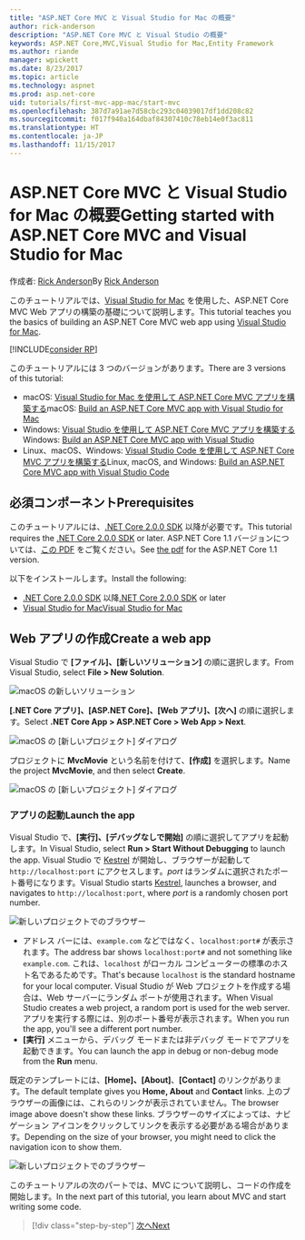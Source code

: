 ```yaml
---
title: "ASP.NET Core MVC と Visual Studio for Mac の概要"
author: rick-anderson
description: "ASP.NET Core MVC と Visual Studio の概要"
keywords: ASP.NET Core,MVC,Visual Studio for Mac,Entity Framework
ms.author: riande
manager: wpickett
ms.date: 8/23/2017
ms.topic: article
ms.technology: aspnet
ms.prod: asp.net-core
uid: tutorials/first-mvc-app-mac/start-mvc
ms.openlocfilehash: 387d7a91ae7d58cbc293c04039017df1dd208c82
ms.sourcegitcommit: f017f940a164dbaf84307410c78eb14e0f3ac811
ms.translationtype: HT
ms.contentlocale: ja-JP
ms.lasthandoff: 11/15/2017
---
```

# <a name="getting-started-with-aspnet-core-mvc-and-visual-studio-for-mac"></a><span data-ttu-id="3af0d-104">ASP.NET Core MVC と Visual Studio for Mac の概要</span><span class="sxs-lookup"><span data-stu-id="3af0d-104">Getting started with ASP.NET Core MVC and Visual Studio for Mac</span></span>

<span data-ttu-id="3af0d-105">作成者: [Rick Anderson](https://twitter.com/RickAndMSFT)</span><span class="sxs-lookup"><span data-stu-id="3af0d-105">By [Rick Anderson](https://twitter.com/RickAndMSFT)</span></span>

<span data-ttu-id="3af0d-106">このチュートリアルでは、[Visual Studio for Mac](https://www.visualstudio.com/vs/visual-studio-mac/) を使用した、ASP.NET Core MVC Web アプリの構築の基礎について説明します。</span><span class="sxs-lookup"><span data-stu-id="3af0d-106">This tutorial teaches you the basics of building an ASP.NET Core MVC web app using [Visual Studio for Mac](https://www.visualstudio.com/vs/visual-studio-mac/).</span></span> 

[!INCLUDE[consider RP](../../includes/razor.md)]

<span data-ttu-id="3af0d-107">このチュートリアルには 3 つのバージョンがあります。</span><span class="sxs-lookup"><span data-stu-id="3af0d-107">There are 3 versions of this tutorial:</span></span>

* <span data-ttu-id="3af0d-108">macOS: [Visual Studio for Mac を使用して ASP.NET Core MVC アプリを構築する](xref:tutorials/first-mvc-app-mac/start-mvc)</span><span class="sxs-lookup"><span data-stu-id="3af0d-108">macOS: [Build an ASP.NET Core MVC app with Visual Studio for Mac](xref:tutorials/first-mvc-app-mac/start-mvc)</span></span>
* <span data-ttu-id="3af0d-109">Windows: [Visual Studio を使用して ASP.NET Core MVC アプリを構築する](xref:tutorials/first-mvc-app/start-mvc)</span><span class="sxs-lookup"><span data-stu-id="3af0d-109">Windows: [Build an ASP.NET Core MVC app with Visual Studio](xref:tutorials/first-mvc-app/start-mvc)</span></span>
* <span data-ttu-id="3af0d-110">Linux、macOS、Windows: [Visual Studio Code を使用して ASP.NET Core MVC アプリを構築する](xref:tutorials/first-mvc-app-xplat/start-mvc)</span><span class="sxs-lookup"><span data-stu-id="3af0d-110">Linux, macOS, and Windows: [Build an ASP.NET Core MVC app with Visual Studio Code](xref:tutorials/first-mvc-app-xplat/start-mvc)</span></span>

## <a name="prerequisites"></a><span data-ttu-id="3af0d-111">必須コンポーネント</span><span class="sxs-lookup"><span data-stu-id="3af0d-111">Prerequisites</span></span>

<span data-ttu-id="3af0d-112">このチュートリアルには、[.NET Core 2.0.0 SDK](https://www.microsoft.com/net/core) 以降が必要です。</span><span class="sxs-lookup"><span data-stu-id="3af0d-112">This tutorial requires the [.NET Core 2.0.0 SDK](https://www.microsoft.com/net/core) or later.</span></span> <span data-ttu-id="3af0d-113">ASP.NET Core 1.1 バージョンについては、[この PDF](https://github.com/aspnet/Docs/blob/master/aspnetcore/tutorials/first-mvc-app-mac/start-mvc/8-23-17.pdf) をご覧ください。</span><span class="sxs-lookup"><span data-stu-id="3af0d-113">See [the pdf](https://github.com/aspnet/Docs/blob/master/aspnetcore/tutorials/first-mvc-app-mac/start-mvc/8-23-17.pdf) for the ASP.NET Core 1.1 version.</span></span>

<span data-ttu-id="3af0d-114">以下をインストールします。</span><span class="sxs-lookup"><span data-stu-id="3af0d-114">Install the following:</span></span>

- <span data-ttu-id="3af0d-115">[.NET Core 2.0.0 SDK](https://www.microsoft.com/net/core) 以降</span><span class="sxs-lookup"><span data-stu-id="3af0d-115">[.NET Core 2.0.0 SDK](https://www.microsoft.com/net/core) or later</span></span>
- [<span data-ttu-id="3af0d-116">Visual Studio for Mac</span><span class="sxs-lookup"><span data-stu-id="3af0d-116">Visual Studio for Mac</span></span>](https://www.visualstudio.com/vs/visual-studio-mac/)

## <a name="create-a-web-app"></a><span data-ttu-id="3af0d-117">Web アプリの作成</span><span class="sxs-lookup"><span data-stu-id="3af0d-117">Create a web app</span></span>

<span data-ttu-id="3af0d-118">Visual Studio で **[ファイル]、[新しいソリューション]** の順に選択します。</span><span class="sxs-lookup"><span data-stu-id="3af0d-118">From Visual Studio, select **File > New Solution**.</span></span>

![macOS の新しいソリューション](../first-web-api-mac/_static/sln.png)

<span data-ttu-id="3af0d-120">**[.NET Core アプリ]、[ASP.NET Core]、[Web アプリ]、[次へ]** の順に選択します。</span><span class="sxs-lookup"><span data-stu-id="3af0d-120">Select **.NET Core App >  ASP.NET Core > Web App > Next**.</span></span>

![macOS の [新しいプロジェクト] ダイアログ](start-mvc/1.png)

<span data-ttu-id="3af0d-122">プロジェクトに **MvcMovie** という名前を付けて、**[作成]** を選択します。</span><span class="sxs-lookup"><span data-stu-id="3af0d-122">Name the project **MvcMovie**, and then select **Create**.</span></span>

![macOS の [新しいプロジェクト] ダイアログ](start-mvc/2.png)

### <a name="launch-the-app"></a><span data-ttu-id="3af0d-124">アプリの起動</span><span class="sxs-lookup"><span data-stu-id="3af0d-124">Launch the app</span></span>

<span data-ttu-id="3af0d-125">Visual Studio で、**[実行]、[デバッグなしで開始]** の順に選択してアプリを起動します。</span><span class="sxs-lookup"><span data-stu-id="3af0d-125">In Visual Studio, select **Run > Start Without Debugging** to launch the app.</span></span> <span data-ttu-id="3af0d-126">Visual Studio で [Kestrel](xref:fundamentals/servers/index#Kestrel) が開始し、ブラウザーが起動して `http://localhost:port` にアクセスします。*port* はランダムに選択されたポート番号になります。</span><span class="sxs-lookup"><span data-stu-id="3af0d-126">Visual Studio starts [Kestrel](xref:fundamentals/servers/index#Kestrel), launches a browser, and navigates to `http://localhost:port`, where *port* is a randomly chosen port number.</span></span>

![新しいプロジェクトでのブラウザー](start-mvc/b1.png)

* <span data-ttu-id="3af0d-128">アドレス バーには、`example.com` などではなく、`localhost:port#` が表示されます。</span><span class="sxs-lookup"><span data-stu-id="3af0d-128">The address bar shows `localhost:port#` and not something like `example.com`.</span></span> <span data-ttu-id="3af0d-129">これは、`localhost` がローカル コンピューターの標準のホスト名であるためです。</span><span class="sxs-lookup"><span data-stu-id="3af0d-129">That's because `localhost` is the standard hostname for your local computer.</span></span> <span data-ttu-id="3af0d-130">Visual Studio が Web プロジェクトを作成する場合は、Web サーバーにランダム ポートが使用されます。</span><span class="sxs-lookup"><span data-stu-id="3af0d-130">When Visual Studio creates a web project, a random port is used for the web server.</span></span> <span data-ttu-id="3af0d-131">アプリを実行する際には、別のポート番号が表示されます。</span><span class="sxs-lookup"><span data-stu-id="3af0d-131">When you run the app, you'll see a different port number.</span></span>
* <span data-ttu-id="3af0d-132">**[実行]** メニューから、デバッグ モードまたは非デバッグ モードでアプリを起動できます。</span><span class="sxs-lookup"><span data-stu-id="3af0d-132">You can launch the app in debug or non-debug mode from the **Run** menu.</span></span>

<span data-ttu-id="3af0d-133">既定のテンプレートには、**[Home]、[About]**、**[Contact]** のリンクがあります。</span><span class="sxs-lookup"><span data-stu-id="3af0d-133">The default template gives you **Home, About** and **Contact** links.</span></span> <span data-ttu-id="3af0d-134">上のブラウザーの画像には、これらのリンクが表示されていません。</span><span class="sxs-lookup"><span data-stu-id="3af0d-134">The browser image above doesn't show these links.</span></span> <span data-ttu-id="3af0d-135">ブラウザーのサイズによっては、ナビゲーション アイコンをクリックしてリンクを表示する必要がある場合があります。</span><span class="sxs-lookup"><span data-stu-id="3af0d-135">Depending on the size of your browser, you might need to click the navigation icon to show them.</span></span>

![新しいプロジェクトでのブラウザー](start-mvc/b2.png)

<span data-ttu-id="3af0d-137">このチュートリアルの次のパートでは、MVC について説明し、コードの作成を開始します。</span><span class="sxs-lookup"><span data-stu-id="3af0d-137">In the next part of this tutorial, you learn about MVC and start writing some code.</span></span>

>[!div class="step-by-step"]
[<span data-ttu-id="3af0d-138">次へ</span><span class="sxs-lookup"><span data-stu-id="3af0d-138">Next</span></span>](adding-controller.md)  
